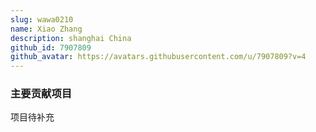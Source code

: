```yaml
---
slug: wawa0210
name: Xiao Zhang
description: shanghai China
github_id: 7907809
github_avatar: https://avatars.githubusercontent.com/u/7907809?v=4
---
```


### 主要贡献项目

项目待补充
